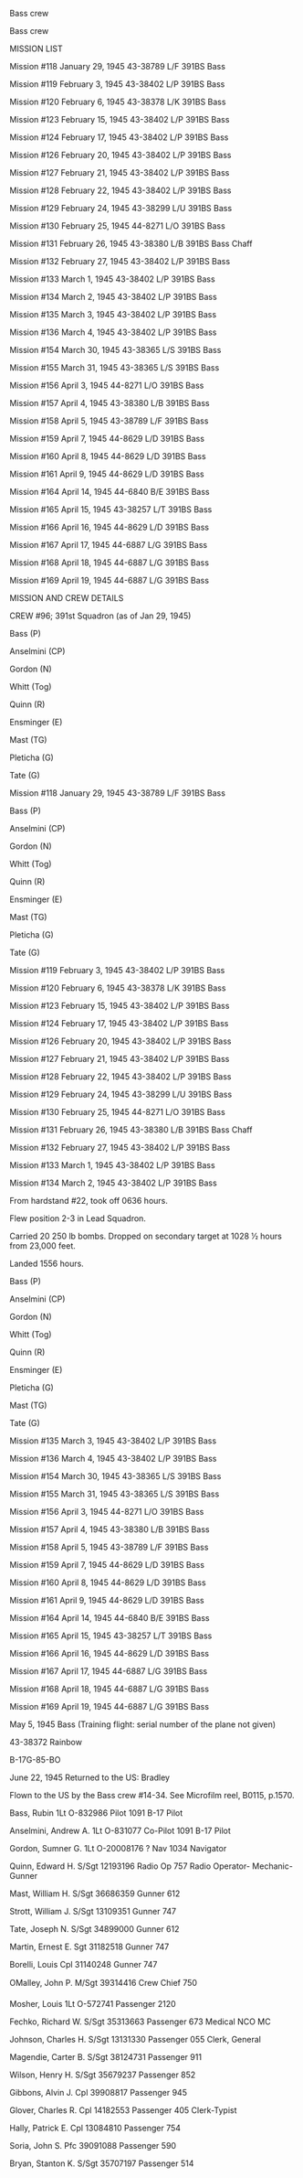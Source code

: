 





Bass crew






 




Bass crew

MISSION LIST

Mission #118 January 29, 1945 43-38789 L/F 391BS Bass

Mission #119 February 3, 1945 43-38402 L/P 391BS Bass

Mission #120 February 6, 1945 43-38378 L/K 391BS Bass

Mission #123 February 15, 1945 43-38402 L/P 391BS Bass

Mission #124 February 17, 1945 43-38402 L/P 391BS Bass

Mission #126 February 20, 1945 43-38402 L/P 391BS Bass

Mission #127 February 21, 1945 43-38402 L/P 391BS Bass

Mission #128 February 22, 1945 43-38402 L/P 391BS Bass

Mission #129 February 24, 1945 43-38299 L/U 391BS Bass

Mission #130 February 25, 1945 44-8271 L/O 391BS Bass

Mission #131 February 26, 1945 43-38380 L/B 391BS
Bass Chaff

Mission #132 February 27, 1945 43-38402 L/P 391BS Bass

Mission #133 March 1, 1945 43-38402 L/P 391BS Bass

Mission #134 March 2, 1945 43-38402 L/P 391BS Bass

Mission #135 March 3, 1945 43-38402 L/P 391BS Bass

Mission #136 March 4, 1945 43-38402 L/P 391BS Bass

Mission #154 March 30, 1945 43-38365 L/S 391BS Bass

Mission #155 March 31, 1945 43-38365 L/S 391BS Bass

Mission #156 April 3, 1945 44-8271 L/O 391BS Bass

Mission #157 April 4, 1945 43-38380 L/B 391BS Bass

Mission #158 April 5, 1945 43-38789 L/F 391BS Bass

Mission #159 April 7, 1945 44-8629 L/D 391BS Bass

Mission #160 April 8, 1945 44-8629 L/D 391BS Bass

Mission #161 April 9, 1945 44-8629 L/D 391BS Bass

Mission #164 April 14, 1945 44-6840 B/E 391BS Bass

Mission #165 April 15, 1945 43-38257 L/T 391BS Bass

Mission #166 April 16, 1945 44-8629 L/D 391BS Bass

Mission #167 April 17, 1945 44-6887 L/G 391BS Bass

Mission #168 April 18, 1945 44-6887 L/G 391BS Bass

Mission #169 April 19, 1945 44-6887 L/G 391BS Bass

MISSION AND CREW DETAILS

CREW #96; 391st Squadron (as of Jan 29, 1945\)

Bass (P)

Anselmini (CP)

Gordon (N)

Whitt (Tog)

Quinn (R)

Ensminger (E)

Mast (TG)

Pleticha (G)

Tate (G)

Mission #118 January 29, 1945 43-38789 L/F 391BS Bass

Bass (P)

Anselmini (CP)

Gordon (N)

Whitt (Tog)

Quinn (R)

Ensminger (E)

Mast (TG)

Pleticha (G)

Tate (G)

Mission #119 February 3, 1945 43-38402 L/P 391BS Bass

Mission #120 February 6, 1945 43-38378 L/K 391BS Bass

Mission #123 February 15, 1945 43-38402 L/P 391BS Bass

Mission #124 February 17, 1945 43-38402 L/P 391BS Bass

Mission #126 February 20, 1945 43-38402 L/P 391BS Bass

Mission #127 February 21, 1945 43-38402 L/P 391BS Bass

Mission #128 February 22, 1945 43-38402 L/P 391BS Bass

Mission #129 February 24, 1945 43-38299 L/U 391BS Bass

Mission #130 February 25, 1945 44-8271 L/O 391BS Bass

Mission #131 February 26, 1945 43-38380 L/B 391BS
Bass Chaff

Mission #132 February 27, 1945 43-38402 L/P 391BS Bass

Mission #133 March 1, 1945 43-38402 L/P 391BS Bass

Mission #134 March 2, 1945 43-38402 L/P 391BS Bass

From hardstand #22, took off 0636 hours.

Flew position 2-3 in Lead Squadron.

Carried 20 250 lb bombs. Dropped on secondary target at 1028
1⁄2 hours from 23,000 feet.

Landed 1556 hours.

Bass (P)

Anselmini (CP)

Gordon (N)

Whitt (Tog)

Quinn (R)

Ensminger (E)

Pleticha (G)

Mast (TG)

Tate (G)

Mission #135 March 3, 1945 43-38402 L/P 391BS Bass

Mission #136 March 4, 1945 43-38402 L/P 391BS Bass

Mission #154 March 30, 1945 43-38365 L/S 391BS Bass

Mission #155 March 31, 1945 43-38365 L/S 391BS Bass

Mission #156 April 3, 1945 44-8271 L/O 391BS Bass

Mission #157 April 4, 1945 43-38380 L/B 391BS Bass

Mission #158 April 5, 1945 43-38789 L/F 391BS Bass

Mission #159 April 7, 1945 44-8629 L/D 391BS Bass

Mission #160 April 8, 1945 44-8629 L/D 391BS Bass

Mission #161 April 9, 1945 44-8629 L/D 391BS Bass

Mission #164 April 14, 1945 44-6840 B/E 391BS Bass

Mission #165 April 15, 1945 43-38257 L/T 391BS Bass

Mission #166 April 16, 1945 44-8629 L/D 391BS Bass

Mission #167 April 17, 1945 44-6887 L/G 391BS Bass

Mission #168 April 18, 1945 44-6887 L/G 391BS Bass

Mission #169 April 19, 1945 44-6887 L/G 391BS Bass

May 5, 1945 Bass (Training flight: serial number of the
plane not given)

43-38372 Rainbow

B-17G-85-BO

June 22, 1945 Returned to the US: Bradley

Flown to the US by the Bass crew #14-34. See Microfilm reel,
B0115, p.1570.

Bass,
Rubin
1Lt
O-832986
Pilot
1091 B-17 Pilot

Anselmini, Andrew
A.
1Lt
O-831077
Co-Pilot
1091 B-17 Pilot

Gordon, Sumner G.
1Lt O-20008176 ?
Nav
1034 Navigator

Quinn, Edward
H.
S/Sgt 12193196
Radio
Op
757 Radio Operator- Mechanic-Gunner

Mast, William
H.
S/Sgt 36686359
Gunner
612

Strott, William
J.
S/Sgt
13109351
Gunner
747

Tate, Joseph
N.
S/Sgt 34899000
Gunner
612

Martin, Ernest
E.
Sgt
31182518
Gunner
747

Borelli,
Louis
Cpl
31140248
Gunner
747

OMalley, John
P.
M/Sgt 39314416
Crew
Chief
750

Mosher,
Louis
1Lt
O-572741
Passenger
2120

Fechko, Richard
W.
S/Sgt 35313663
Passenger
673 Medical NCO MC

Johnson, Charles
H.
S/Sgt 13131330
Passenger
055 Clerk, General

Magendie, Carter
B.
S/Sgt 38124731
Passenger
911

Wilson, Henry
H.
S/Sgt 35679237
Passenger
852

Gibbons, Alvin
J.
Cpl
39908817
Passenger
945

Glover, Charles
R.
Cpl
14182553
Passenger
405 Clerk-Typist

Hally, Patrick
E.
Cpl
13084810
Passenger
754

Soria, John
S.
Pfc
39091088
Passenger
590

Bryan, Stanton
K.
S/Sgt 35707197
Passenger
514




